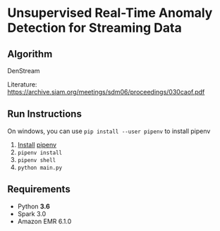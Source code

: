 # Unsupervised Real-Time Anomaly Detection for Streaming Data

## Algorithm
DenStream

Literature: https://archive.siam.org/meetings/sdm06/proceedings/030caof.pdf

## Run Instructions
On windows, you can use ```pip install --user pipenv``` to install pipenv
1. [Install](https://pipenv.pypa.io/en/latest/install/#installing-pipenv) [pipenv](https://pipenv.pypa.io/en/latest/)
1. ```pipenv install```
1. ```pipenv shell```
1. ```python main.py```


## Requirements
* Python **3.6**
* Spark 3.0
* Amazon EMR 6.1.0
